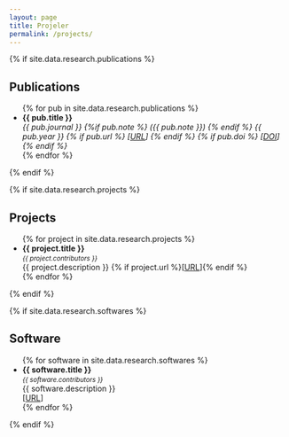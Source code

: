 ```yaml
---
layout: page
title: Projeler
permalink: /projects/
---
```


{% if site.data.research.publications %}
## Publications

<ul class="listing">
{% for pub in site.data.research.publications %}
<li>
<b>{{ pub.title }}</b> <br>
<i>{{ pub.journal }} {%if pub.note %} ({{ pub.note }}) {% endif %} {{ pub.year }} {% if pub.url %} [<a href="{{ pub.url }}">URL</a>] {% endif %} {% if pub.doi %} [<a href="{{ pub.doi }}">DOI</a>] {% endif %} </i>
</li>
{% endfor %}
</ul>
{% endif %}

{% if site.data.research.projects %}
## Projects
<ul class="listing">
{% for project in site.data.research.projects %}
<li>
<b>{{ project.title }}</b><br>
<small><i>{{ project.contributors }}</i></small><br>
{{ project.description }}
{% if project.url %}[<a href="{{ project.url }}">URL</a>]{% endif %}
</li>
{% endfor %}
</ul>
{% endif %}

{% if site.data.research.softwares %}
## Software
<ul class="listing">
{% for software in site.data.research.softwares %}
<li>
<b>{{ software.title }}</b> <br>
<small><i>{{ software.contributors }}</i></small><br>
{{ software.description }} <br>
[<a href="{{ software.url }}">URL</a>]
</li>
{% endfor %}
</ul>
{% endif %}
